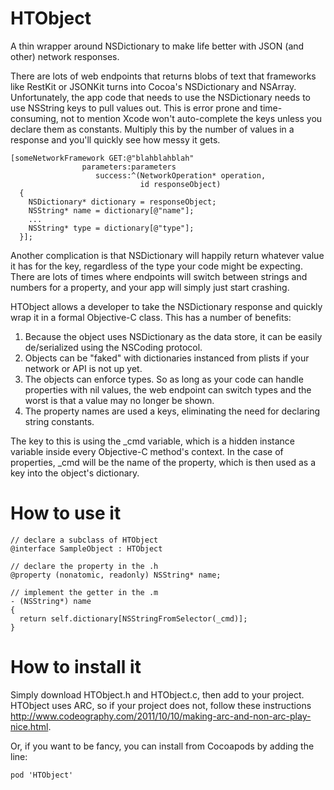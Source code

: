 HTObject
========

A thin wrapper around NSDictionary to make life better with JSON (and other) network responses.


There are lots of web endpoints that returns blobs of text that frameworks like RestKit or JSONKit turns into Cocoa's NSDictionary and NSArray.  Unfortunately, the app code that needs to use the NSDictionary needs to use NSString keys to pull values out.  This is error prone and time-consuming, not to mention Xcode won't auto-complete the keys unless you declare them as constants.  Multiply this by the number of values in a response and you'll quickly see how messy it gets. 

```
[someNetworkFramework GET:@"blahblahblah"
                parameters:parameters
                   success:^(NetworkOperation* operation,
                             id responseObject)
  {
    NSDictionary* dictionary = responseObject;
    NSString* name = dictionary[@"name"];
    ...
    NSString* type = dictionary[@"type"];
  }];
```

Another complication is that NSDictionary will happily return whatever value it has for the key, regardless of the type your code might be expecting.  There are lots of times where endpoints will switch between strings and numbers for a property, and your app will simply just start crashing.

HTObject allows a developer to take the NSDictionary response and quickly wrap it in a formal Objective-C class.  This has a number of benefits:

1.  Because the object uses NSDictionary as the data store, it can be easily de/serialized using the NSCoding protocol.
2.  Objects can be "faked" with dictionaries instanced from plists if your network or API is not up yet.
3.  The objects can enforce types.  So as long as your code can handle properties with nil values, the web endpoint can switch types and the worst is that a value may no longer be shown.
4.  The property names are used a keys, eliminating the need for declaring string constants.

The key to this is using the _cmd variable, which is a hidden instance variable inside every Objective-C method's context.  In the case of properties, _cmd will be the name of the property, which is then used as a key into the object's dictionary.

How to use it
========



```
// declare a subclass of HTObject
@interface SampleObject : HTObject

// declare the property in the .h
@property (nonatomic, readonly) NSString* name;

// implement the getter in the .m
- (NSString*) name
{
  return self.dictionary[NSStringFromSelector(_cmd)];
}
```

How to install it
========

Simply download HTObject.h and HTObject.c, then add to your project.  HTObject uses ARC, so if your project does not, follow these instructions http://www.codeography.com/2011/10/10/making-arc-and-non-arc-play-nice.html.

Or, if you want to be fancy, you can install from Cocoapods by adding the line:

```
pod 'HTObject' 
```


